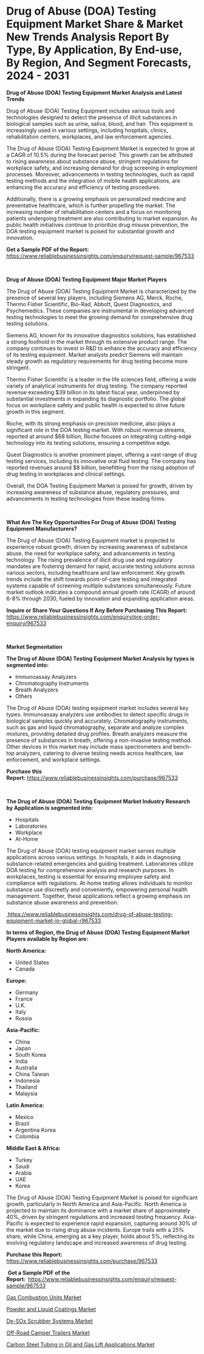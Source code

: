 <p><h1>Drug of Abuse (DOA) Testing Equipment Market Share & Market New Trends Analysis Report By Type, By Application, By End-use, By Region, And Segment Forecasts, 2024 - 2031</h1></p><p><strong>Drug of Abuse (DOA) Testing Equipment Market Analysis and Latest Trends</strong></p>
<p><p>Drug of Abuse (DOA) Testing Equipment includes various tools and technologies designed to detect the presence of illicit substances in biological samples such as urine, saliva, blood, and hair. This equipment is increasingly used in various settings, including hospitals, clinics, rehabilitation centers, workplaces, and law enforcement agencies. </p><p>The Drug of Abuse (DOA) Testing Equipment Market is expected to grow at a CAGR of 10.5% during the forecast period. This growth can be attributed to rising awareness about substance abuse, stringent regulations for workplace safety, and increasing demand for drug screening in employment processes. Moreover, advancements in testing technologies, such as rapid testing methods and the integration of mobile health applications, are enhancing the accuracy and efficiency of testing procedures. </p><p>Additionally, there is a growing emphasis on personalized medicine and preventative healthcare, which is further propelling the market. The increasing number of rehabilitation centers and a focus on monitoring patients undergoing treatment are also contributing to market expansion. As public health initiatives continue to prioritize drug misuse prevention, the DOA testing equipment market is poised for substantial growth and innovation.</p></p>
<p><strong>Get a Sample PDF of the Report:&nbsp;</strong> <a href="https://www.reliablebusinessinsights.com/enquiry/request-sample/967533?utm_campaign=1121&utm_medium=2&utm_source=Github&utm_content=ia&utm_term=30102024&utm_id=drug-of-abuse-doa-testing-equipment">https://www.reliablebusinessinsights.com/enquiry/request-sample/967533</a></p>
<p>&nbsp;</p>
<p><strong>Drug of Abuse (DOA) Testing Equipment Major Market Players</strong></p>
<p><p>The Drug of Abuse (DOA) Testing Equipment Market is characterized by the presence of several key players, including Siemens AG, Merck, Roche, Thermo Fisher Scientific, Bio-Rad, Abbott, Quest Diagnostics, and Psychemedics. These companies are instrumental in developing advanced testing technologies to meet the growing demand for comprehensive drug testing solutions.</p><p>Siemens AG, known for its innovative diagnostics solutions, has established a strong foothold in the market through its extensive product range. The company continues to invest in R&D to enhance the accuracy and efficiency of its testing equipment. Market analysts predict Siemens will maintain steady growth as regulatory requirements for drug testing become more stringent.</p><p>Thermo Fisher Scientific is a leader in the life sciences field, offering a wide variety of analytical instruments for drug testing. The company reported revenue exceeding $39 billion in its latest fiscal year, underpinned by substantial investments in expanding its diagnostic portfolio. The global focus on workplace safety and public health is expected to drive future growth in this segment.</p><p>Roche, with its strong emphasis on precision medicine, also plays a significant role in the DOA testing market. With robust revenue streams, reported at around $68 billion, Roche focuses on integrating cutting-edge technology into its testing solutions, ensuring a competitive edge.</p><p>Quest Diagnostics is another prominent player, offering a vast range of drug testing services, including its innovative oral fluid testing. The company has reported revenues around $8 billion, benefitting from the rising adoption of drug testing in workplaces and clinical settings.</p><p>Overall, the DOA Testing Equipment Market is poised for growth, driven by increasing awareness of substance abuse, regulatory pressures, and advancements in testing technologies from these leading firms.</p></p>
<p>&nbsp;</p>
<p><strong>What Are The Key Opportunities For Drug of Abuse (DOA) Testing Equipment Manufacturers?</strong></p>
<p><p>The Drug of Abuse (DOA) Testing Equipment market is projected to experience robust growth, driven by increasing awareness of substance abuse, the need for workplace safety, and advancements in testing technology. The rising prevalence of illicit drug use and regulatory mandates are fostering demand for rapid, accurate testing solutions across various sectors, including healthcare and law enforcement. Key growth trends include the shift towards point-of-care testing and integrated systems capable of screening multiple substances simultaneously. Future market outlook indicates a compound annual growth rate (CAGR) of around 6-8% through 2030, fueled by innovation and expanding application areas.</p></p>
<p><strong>Inquire or Share Your Questions If Any Before Purchasing This Report:</strong> <a href="https://www.reliablebusinessinsights.com/enquiry/pre-order-enquiry/967533?utm_campaign=1121&utm_medium=2&utm_source=Github&utm_content=ia&utm_term=30102024&utm_id=drug-of-abuse-doa-testing-equipment">https://www.reliablebusinessinsights.com/enquiry/pre-order-enquiry/967533</a></p>
<p>&nbsp;</p>
<p><strong>Market Segmentation</strong></p>
<p><strong>The Drug of Abuse (DOA) Testing Equipment Market Analysis by types is segmented into:</strong></p>
<p><ul><li>Immunoassay Analyzers</li><li>Chromatography Instruments</li><li>Breath Analyzers</li><li>Others</li></ul></p>
<p><p>The Drug of Abuse (DOA) testing equipment market includes several key types. Immunoassay analyzers use antibodies to detect specific drugs in biological samples quickly and accurately. Chromatography instruments, such as gas and liquid chromatography, separate and analyze complex mixtures, providing detailed drug profiles. Breath analyzers measure the presence of substances in breath, offering a non-invasive testing method. Other devices in this market may include mass spectrometers and bench-top analyzers, catering to diverse testing needs across healthcare, law enforcement, and workplace settings.</p></p>
<p><strong>Purchase this Report:&nbsp;</strong><a href="https://www.reliablebusinessinsights.com/purchase/967533?utm_campaign=1121&utm_medium=2&utm_source=Github&utm_content=ia&utm_term=30102024&utm_id=drug-of-abuse-doa-testing-equipment">https://www.reliablebusinessinsights.com/purchase/967533</a></p>
<p>&nbsp;</p>
<p><strong>The Drug of Abuse (DOA) Testing Equipment Market Industry Research by Application is segmented into:</strong></p>
<p><ul><li>Hospitals</li><li>Laboratories</li><li>Workplace</li><li>At-Home</li></ul></p>
<p><p>The Drug of Abuse (DOA) testing equipment market serves multiple applications across various settings. In hospitals, it aids in diagnosing substance-related emergencies and guiding treatment. Laboratories utilize DOA testing for comprehensive analysis and research purposes. In workplaces, testing is essential for ensuring employee safety and compliance with regulations. At-home testing allows individuals to monitor substance use discreetly and conveniently, empowering personal health management. Together, these applications reflect a growing emphasis on substance abuse awareness and prevention.</p></p>
<p><a href="https://www.reliablebusinessinsights.com/drug-of-abuse-testing-equipment-market-in-global-r967533?utm_campaign=1121&utm_medium=2&utm_source=Github&utm_content=ia&utm_term=30102024&utm_id=drug-of-abuse-doa-testing-equipment">&nbsp;https://www.reliablebusinessinsights.com/drug-of-abuse-testing-equipment-market-in-global-r967533</a></p>
<p><strong>In terms of Region, the Drug of Abuse (DOA) Testing Equipment Market Players available by Region are:</strong></p>
<p>
    <p> <strong> North America: </strong>
        <ul>
            <li>United States</li>
            <li>Canada</li>
        </ul>
        </p> 
    <p> <strong> Europe: </strong>
        <ul>
            <li>Germany</li>
            <li>France</li>
            <li>U.K.</li>
            <li>Italy</li>
            <li>Russia</li>
        </ul>
        </p> 
    <p> <strong> Asia-Pacific: </strong>
        <ul>
            <li>China</li>
            <li>Japan</li>
            <li>South Korea</li>
            <li>India</li>
            <li>Australia</li>
            <li>China Taiwan</li>
            <li>Indonesia</li>
            <li>Thailand</li>
            <li>Malaysia</li>
        </ul>
        </p> 
    <p> <strong> Latin America: </strong>
        <ul>
            <li>Mexico</li>
            <li>Brazil</li>
            <li>Argentina Korea</li>
            <li>Colombia</li>
        </ul>
        </p> 
    <p> <strong> Middle East & Africa: </strong>
        <ul>
            <li>Turkey</li>
            <li>Saudi</li>
            <li>Arabia</li>
            <li>UAE</li>
            <li>Korea</li>
        </ul>
    </p>
    </p>
<p><p>The Drug of Abuse (DOA) Testing Equipment Market is poised for significant growth, particularly in North America and Asia-Pacific. North America is projected to maintain its dominance with a market share of approximately 40%, driven by stringent regulations and increased testing frequency. Asia-Pacific is expected to experience rapid expansion, capturing around 30% of the market due to rising drug abuse incidents. Europe trails with a 25% share, while China, emerging as a key player, holds about 5%, reflecting its evolving regulatory landscape and increased awareness of drug testing.</p></p>
<p><strong>Purchase this Report: </strong><a href="https://www.reliablebusinessinsights.com/purchase/967533?utm_campaign=1121&utm_medium=2&utm_source=Github&utm_content=ia&utm_term=30102024&utm_id=drug-of-abuse-doa-testing-equipment">https://www.reliablebusinessinsights.com/purchase/967533</a></p>
<p>&nbsp;<strong>Get a Sample PDF of the Report:&nbsp;&nbsp;</strong><a href="https://www.reliablebusinessinsights.com/enquiry/request-sample/967533?utm_campaign=1121&utm_medium=2&utm_source=Github&utm_content=ia&utm_term=30102024&utm_id=drug-of-abuse-doa-testing-equipment">https://www.reliablebusinessinsights.com/enquiry/request-sample/967533</a></p>
<p><strong></strong></p>
<p><p><a href="https://issuu.com/reportprime-2/docs/gas-combustion-units-market-size-20_9ba5e5eaf8a158?utm_campaign=1121&utm_medium=2&utm_source=Github&utm_content=ia&utm_term=30102024&utm_id=drug-of-abuse-doa-testing-equipment">Gas Combustion Units Market</a></p><p><a href="https://github.com/fadrijbtavist/Market-Research-Report-List-1/blob/main/powder-and-liquid-coatings-market.md?utm_campaign=1121&utm_medium=2&utm_source=Github&utm_content=ia&utm_term=30102024&utm_id=drug-of-abuse-doa-testing-equipment">Powder and Liquid Coatings Market</a></p><p><a href="https://issuu.com/reportprime-2/docs/de-sox-scrubber-systems-market-size_389ec8612ca900?utm_campaign=1121&utm_medium=2&utm_source=Github&utm_content=ia&utm_term=30102024&utm_id=drug-of-abuse-doa-testing-equipment">De-SOx Scrubber Systems Market</a></p><p><a href="https://www.linkedin.com/pulse/comprehensive-off-road-camper-trailers-market-report-regional-5zfuf?utm_campaign=1121&utm_medium=2&utm_source=Github&utm_content=ia&utm_term=30102024&utm_id=drug-of-abuse-doa-testing-equipment">Off-Road Camper Trailers Market</a></p><p><a href="https://github.com/brindal51/Market-Research-Report-List-1/blob/main/carbon-steel-tubing-in-oil-and-gas-lift-applications-market.md?utm_campaign=1121&utm_medium=2&utm_source=Github&utm_content=ia&utm_term=30102024&utm_id=drug-of-abuse-doa-testing-equipment">Carbon Steel Tubing in Oil and Gas Lift Applications Market</a></p></p>